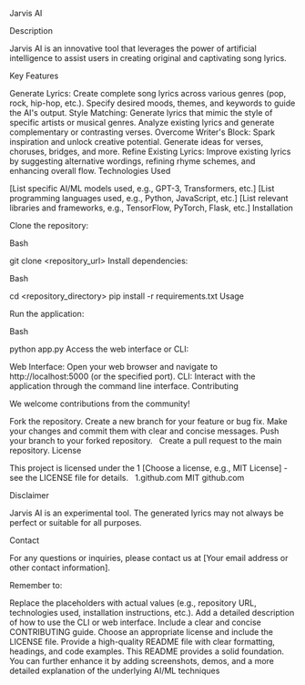 

Jarvis AI

Description

Jarvis AI is an innovative tool that leverages the power of artificial intelligence to assist users in creating original and captivating song lyrics.

Key Features

Generate Lyrics:
Create complete song lyrics across various genres (pop, rock, hip-hop, etc.).
Specify desired moods, themes, and keywords to guide the AI's output.
Style Matching:
Generate lyrics that mimic the style of specific artists or musical genres.
Analyze existing lyrics and generate complementary or contrasting verses.
Overcome Writer's Block:
Spark inspiration and unlock creative potential.
Generate ideas for verses, choruses, bridges, and more.
Refine Existing Lyrics:
Improve existing lyrics by suggesting alternative wordings, refining rhyme schemes, and enhancing overall flow.
Technologies Used

[List specific AI/ML models used, e.g., GPT-3, Transformers, etc.]
[List programming languages used, e.g., Python, JavaScript, etc.]
[List relevant libraries and frameworks, e.g., TensorFlow, PyTorch, Flask, etc.]
Installation

Clone the repository:

Bash

git clone <repository_url>
Install dependencies:

Bash

cd <repository_directory>
pip install -r requirements.txt 
Usage

Run the application:

Bash

python app.py 
Access the web interface or CLI:

Web Interface: Open your web browser and navigate to http://localhost:5000 (or the specified port).
CLI: Interact with the application through the command line interface.
Contributing

We welcome contributions from the community!

Fork the repository.
Create a new branch for your feature or bug fix.
Make your changes and commit them with clear and concise messages.
Push your branch to your forked repository.   
Create a pull request to the main repository.
License

This project is licensed under the 1  [Choose a license, e.g., MIT License] - see the LICENSE file for details.   
1.github.com
MIT
github.com

Disclaimer

Jarvis AI is an experimental tool. The generated lyrics may not always be perfect or suitable for all purposes.

Contact

For any questions or inquiries, please contact us at [Your email address or other contact information].

Remember to:

Replace the placeholders with actual values (e.g., repository URL, technologies used, installation instructions, etc.).
Add a detailed description of how to use the CLI or web interface.
Include a clear and concise CONTRIBUTING guide.
Choose an appropriate license and include the LICENSE file.
Provide a high-quality README file with clear formatting, headings, and code examples.
This README provides a solid foundation. You can further enhance it by adding screenshots, demos, and a more detailed explanation of the underlying AI/ML techniques
